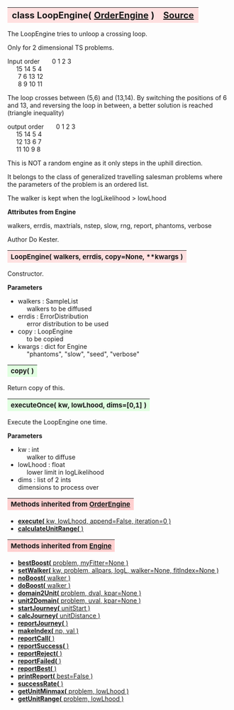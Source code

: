---
---
<br><br>

<a name="LoopEngine"></a>
<table><thead style="background-color:#FFE0E0; width:100%; font-size:20px"><tr><th style="text-align:left">
<strong>class LoopEngine(</strong> <a href="./OrderEngine.html">OrderEngine</a> )</th><th style="text-align:right"><a href=https://github.com/dokester/BayesicFitting/blob/master/BayesicFitting/source/LoopEngine.py target=_blank>Source</a></th></tr></thead></table>
<p>

The LoopEngine tries to unloop a crossing loop.

Only for 2 dimensional TS problems.

Input order 
&nbsp;&nbsp;&nbsp;&nbsp;&nbsp; 0  1  2  3<br>
&nbsp;&nbsp;&nbsp;&nbsp; 15 14  5  4<br>
&nbsp;&nbsp;&nbsp;&nbsp;&nbsp; 7  6 13 12<br>
&nbsp;&nbsp;&nbsp;&nbsp;&nbsp; 8  9 10 11<br>

The loop crosses between (5,6) and (13,14). By switching the positions
of 6 and 13, and reversing the loop in between, a better solution is
reached (triangle inequality)

output order
&nbsp;&nbsp;&nbsp;&nbsp;&nbsp; 0  1  2  3<br>
&nbsp;&nbsp;&nbsp;&nbsp; 15 14  5  4<br>
&nbsp;&nbsp;&nbsp;&nbsp; 12 13  6  7<br>
&nbsp;&nbsp;&nbsp;&nbsp; 11 10  9  8<br>

This is NOT a random engine as it only steps in the uphill direction.

It belongs to the class of generalized travelling salesman problems
where the parameters of the problem is an ordered list.

The walker is kept when the logLikelihood > lowLhood

<b>Attributes from Engine</b>

walkers, errdis, maxtrials, nstep, slow, rng, report, phantoms, verbose

Author       Do Kester.


<a name="LoopEngine"></a>
<table><thead style="background-color:#FFE0E0; width:100%; font-size:15px"><tr><th style="text-align:left">
<strong>LoopEngine(</strong> walkers, errdis, copy=None, **kwargs )
</th></tr></thead></table>
<p>

Constructor.

<b>Parameters</b>

* walkers  :  SampleList<br>
&nbsp;&nbsp;&nbsp;&nbsp; walkers to be diffused<br>
* errdis  :  ErrorDistribution<br>
&nbsp;&nbsp;&nbsp;&nbsp; error distribution to be used<br>
* copy  :  LoopEngine<br>
&nbsp;&nbsp;&nbsp;&nbsp; to be copied<br>
* kwargs  :  dict for Engine<br>
&nbsp;&nbsp;&nbsp;&nbsp; "phantoms", "slow", "seed", "verbose"<br>


<a name="copy"></a>
<table><thead style="background-color:#E0FFE0; width:100%; font-size:15px"><tr><th style="text-align:left">
<strong>copy(</strong> )
</th></tr></thead></table>
<p>
Return copy of this. 

<a name="executeOnce"></a>
<table><thead style="background-color:#E0FFE0; width:100%; font-size:15px"><tr><th style="text-align:left">
<strong>executeOnce(</strong> kw, lowLhood, dims=[0,1] ) 
</th></tr></thead></table>
<p>

Execute the LoopEngine one time.

<b>Parameters</b>

* kw  :  int<br>
&nbsp;&nbsp;&nbsp;&nbsp; walker to diffuse<br>
* lowLhood  :  float<br>
&nbsp;&nbsp;&nbsp;&nbsp; lower limit in logLikelihood<br>
* dims  :  list of 2 ints<br>
    dimensions to process over

<table><thead style="background-color:#FFD0D0; width:100%; font-size:15px"><tr><th style="text-align:left">
<strong>Methods inherited from</strong> <a href="./OrderEngine.html">OrderEngine</a></th></tr></thead></table>


* [<strong>execute(</strong> kw, lowLhood, append=False, iteration=0 )](./OrderEngine.md#execute)
* [<strong>calculateUnitRange(</strong> ) ](./OrderEngine.md#calculateUnitRange)


<table><thead style="background-color:#FFD0D0; width:100%; font-size:15px"><tr><th style="text-align:left">
<strong>Methods inherited from</strong> <a href="./Engine.html">Engine</a></th></tr></thead></table>


* [<strong>bestBoost(</strong> problem, myFitter=None ) ](./Engine.md#bestBoost)
* [<strong>setWalker(</strong> kw, problem, allpars, logL, walker=None, fitIndex=None ) ](./Engine.md#setWalker)
* [<strong>noBoost(</strong> walker ) ](./Engine.md#noBoost)
* [<strong>doBoost(</strong> walker ) ](./Engine.md#doBoost)
* [<strong>domain2Unit(</strong> problem, dval, kpar=None ) ](./Engine.md#domain2Unit)
* [<strong>unit2Domain(</strong> problem, uval, kpar=None ) ](./Engine.md#unit2Domain)
* [<strong>startJourney(</strong> unitStart ) ](./Engine.md#startJourney)
* [<strong>calcJourney(</strong> unitDistance ) ](./Engine.md#calcJourney)
* [<strong>reportJourney(</strong> ) ](./Engine.md#reportJourney)
* [<strong>makeIndex(</strong> np, val ) ](./Engine.md#makeIndex)
* [<strong>reportCall(</strong> )](./Engine.md#reportCall)
* [<strong>reportSuccess(</strong> )](./Engine.md#reportSuccess)
* [<strong>reportReject(</strong> )](./Engine.md#reportReject)
* [<strong>reportFailed(</strong> )](./Engine.md#reportFailed)
* [<strong>reportBest(</strong> )](./Engine.md#reportBest)
* [<strong>printReport(</strong> best=False ) ](./Engine.md#printReport)
* [<strong>successRate(</strong> ) ](./Engine.md#successRate)
* [<strong>getUnitMinmax(</strong> problem, lowLhood ) ](./Engine.md#getUnitMinmax)
* [<strong>getUnitRange(</strong> problem, lowLhood ) ](./Engine.md#getUnitRange)
